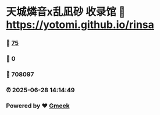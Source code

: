 # 天城燐音x乱凪砂 收录馆 :link: https://yotomi.github.io/rinsa 
### :page_facing_up: [75](https://yotomi.github.io/rinsa/tag.html) 
### :speech_balloon: 0 
### :hibiscus: 708097 
### :alarm_clock: 2025-06-28 14:14:49 
### Powered by :heart: [Gmeek](https://github.com/Meekdai/Gmeek)
